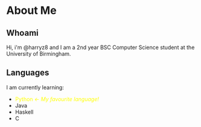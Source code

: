 # About Me
## Whoami
Hi, i'm @harryz8 and I am a 2nd year BSC Computer Science student at the University of Birmingham.
## Languages
I am currently learning:
<ul>
  <li><span style="color: yellow;">Python <i>← My favourite language!</i></span></li>
  <li>Java</li>
  <li>Haskell</li>
  <li>C</li>
</ul>
